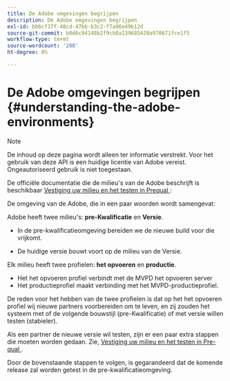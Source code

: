 ```yaml
---
title: De Adobe omgevingen begrijpen
description: De Adobe omgevingen begrijpen
exl-id: bb6cf37f-48cd-47bb-b3c2-f7a96e49b12d
source-git-commit: b0d6c94148b2f9cb8a139685420a970671fce1f5
workflow-type: tm+mt
source-wordcount: '208'
ht-degree: 0%

---
```


# De Adobe omgevingen begrijpen {#understanding-the-adobe-environments}

>[!NOTE]
>
>De inhoud op deze pagina wordt alleen ter informatie verstrekt. Voor het gebruik van deze API is een huidige licentie van Adobe vereist. Ongeautoriseerd gebruik is niet toegestaan.

De officiële documentatie die de milieu&#39;s van de Adobe beschrijft is beschikbaar [ Vestiging uw milieu en het testen in Prequal ](/help/authentication/notes-technical/environments/setting-up-your-environment-and-testing-in-prequal.md):

De omgeving van de Adobe, die in een paar woorden wordt samengevat:

Adobe heeft twee milieu&#39;s: **pre-Kwalificatie** en **Versie**.

* In de pre-kwalificatieomgeving bereiden we de nieuwe build voor die vrijkomt.

* De huidige versie bouwt voort op de milieu van de Versie.

Elk milieu heeft twee profielen: **het opvoeren** en **productie**.

* Het het opvoeren profiel verbindt met de MVPD het opvoeren server
* Het productieprofiel maakt verbinding met het MVPD-productieprofiel.

De reden voor het hebben van de twee profielen is dat op het het opvoeren profiel wij nieuwe partners voorbereiden om te leven, en zij zouden het systeem met of de volgende bouwstijl (pre-Kwalificatie) of met versie willen testen (stabieler).

Als een partner de nieuwe versie wil testen, zijn er een paar extra stappen die moeten worden gedaan. Zie, [ Vestiging uw milieu en het testen in Pre-qual ](/help/authentication/notes-technical/environments/setting-up-your-environment-and-testing-in-prequal.md).

Door de bovenstaande stappen te volgen, is gegarandeerd dat de komende release zal worden getest in de pre-kwalificatieomgeving.
